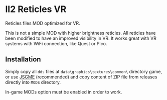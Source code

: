 # Il2 Reticles VR

Reticles files MOD optimized for VR.

This is not a simple MOD with higher brightness reticles. All reticles have been modified to have an improved visibility in VR. It works great with VR systems with WiFi connection, like Quest or Pico.

## Installation

Simply copy all `dds` files at `data\graphics\textures\common\` directory game, or use [JSGME](https://www.softpedia.com/get/Others/Miscellaneous/Generic-Mod-Enabler.shtml) (recommended) and copy content of ZIP file from releases directly into `MODS` directory.

In-game MODs option must be enabled in order to work.
